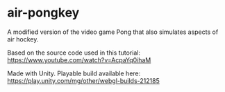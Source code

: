 # air-pongkey

A modified version of the video game Pong that also simulates aspects of air hockey.

Based on the source code used in this tutorial: https://www.youtube.com/watch?v=AcpaYq0ihaM

Made with Unity. Playable build available here: https://play.unity.com/mg/other/webgl-builds-212185
